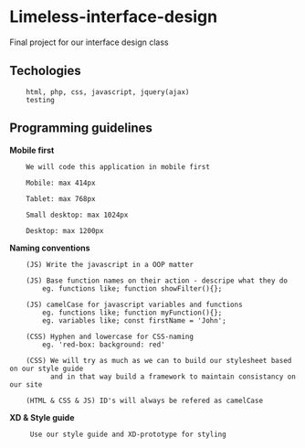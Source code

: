 # Limeless-interface-design
Final project for our interface design class

## Techologies

        html, php, css, javascript, jquery(ajax)
        testing

## Programming guidelines

<b>Mobile first</b>

        We will code this application in mobile first
        
        Mobile: max 414px
        
        Tablet: max 768px
        
        Small desktop: max 1024px
        
        Desktop: max 1200px

<b>Naming conventions</b>

        (JS) Write the javascript in a OOP matter

        (JS) Base function names on their action - descripe what they do
            eg. functions like; function showFilter(){};

        (JS) camelCase for javascript variables and functions
            eg. functions like; function myFunction(){};
            eg. variables like; const firstName = 'John';

        (CSS) Hyphen and lowercase for CSS-naming 
            eg. 'red-box: background: red'

        (CSS) We will try as much as we can to build our stylesheet based on our style guide
              and in that way build a framework to maintain consistancy on our site

        (HTML & CSS & JS) ID's will always be refered as camelCase
    
<b>XD & Style guide</b>
   
         Use our style guide and XD-prototype for styling
